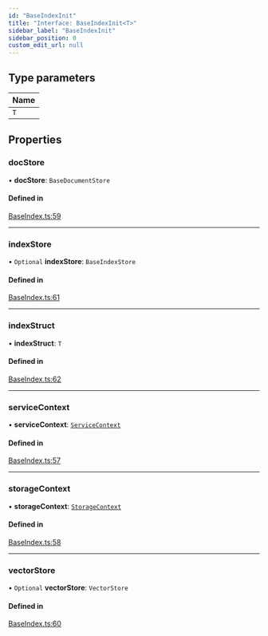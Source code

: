 ```yaml
---
id: "BaseIndexInit"
title: "Interface: BaseIndexInit<T>"
sidebar_label: "BaseIndexInit"
sidebar_position: 0
custom_edit_url: null
---
```


## Type parameters

| Name |
| :------ |
| `T` |

## Properties

### docStore

• **docStore**: `BaseDocumentStore`

#### Defined in

[BaseIndex.ts:59](https://github.com/run-llama/llamascript/blob/df4b1ad/packages/core/src/BaseIndex.ts#L59)

___

### indexStore

• `Optional` **indexStore**: `BaseIndexStore`

#### Defined in

[BaseIndex.ts:61](https://github.com/run-llama/llamascript/blob/df4b1ad/packages/core/src/BaseIndex.ts#L61)

___

### indexStruct

• **indexStruct**: `T`

#### Defined in

[BaseIndex.ts:62](https://github.com/run-llama/llamascript/blob/df4b1ad/packages/core/src/BaseIndex.ts#L62)

___

### serviceContext

• **serviceContext**: [`ServiceContext`](ServiceContext.md)

#### Defined in

[BaseIndex.ts:57](https://github.com/run-llama/llamascript/blob/df4b1ad/packages/core/src/BaseIndex.ts#L57)

___

### storageContext

• **storageContext**: [`StorageContext`](StorageContext.md)

#### Defined in

[BaseIndex.ts:58](https://github.com/run-llama/llamascript/blob/df4b1ad/packages/core/src/BaseIndex.ts#L58)

___

### vectorStore

• `Optional` **vectorStore**: `VectorStore`

#### Defined in

[BaseIndex.ts:60](https://github.com/run-llama/llamascript/blob/df4b1ad/packages/core/src/BaseIndex.ts#L60)
